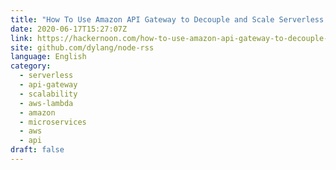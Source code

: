 ```yaml
---
title: "How To Use Amazon API Gateway to Decouple and Scale Serverless Architectures"
date: 2020-06-17T15:27:07Z
link: https://hackernoon.com/how-to-use-amazon-api-gateway-to-decouple-and-scale-serverless-architectures-4c1y3u1z?source=rss&utm_medium=RSS&utm_source=news.12bit.vn
site: github.com/dylang/node-rss
language: English
category:
  - serverless
  - api-gateway
  - scalability
  - aws-lambda
  - amazon
  - microservices
  - aws
  - api
draft: false
---
```

